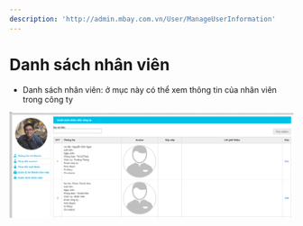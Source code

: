 ```yaml
---
description: 'http://admin.mbay.com.vn/User/ManageUserInformation'
---
```


# Danh sách nhân viên

* Danh sách nhân viên: ở mục này có thể xem thông tin của nhân viên trong công ty

![Danh s&#xE1;ch nh&#xE2;n vi&#xEA;n](../../.gitbook/assets/image%20%2877%29.png)

